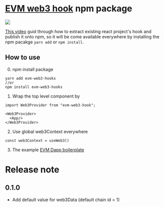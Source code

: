 # [EVM web3 hook](https://www.npmjs.com/package/evm-web3-hooks) npm package

[![](https://i.imgur.com/3xau6hk.png)](https://drive.google.com/file/d/1q3y5JkCIbhdkzgZPZdOx3xqNoMaLEqdF/view?usp=sharing)

[This video](https://youtu.be/saeeys0AWUk) guid through how to extract existing react project's hook and publish it onto npm, so it will be come available everywhere by installing the npm pacakge
`yarn add` or `npm install`.

## How to use

0. npm install package

```
yarn add evm-web3-hooks
//or
npm install evm-web3-hooks
```

1. Wrap the top level <App/> component by <Web3Provider>

```
import Web3Provider from "evm-web3-hook";

<Web3Provider>
  <App/>
</Web3Provider>
```

2. Use global web3Context everywhere

```
const web3Context = useWeb3()
```

3. The example [EVM Dapp boilerplate](https://github.com/happyeric77/evm-dapp-boilerplate-ts.git)

# Release note

## 0.1.0

- Add default value for web3Data (default chain id = 1)
